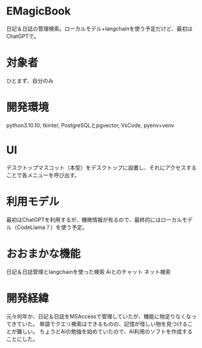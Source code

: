 # EMagicBook
日記＆日誌の管理検索。ローカルモデル+langchainを使う予定だけど、最初はChatGPTで。

# 対象者
ひとまず、自分のみ

# 開発環境
python3.10.10, tkinter, PostgreSQLとpgvector, VsCode, pyenv+venv

# UI
デスクトップマスコット（本型）をデスクトップに設置し、それにアクセスすることで各メニューを呼び出す。

# 利用モデル
最初はChatGPTを利用するが、機微情報が有るので、最終的にはローカルモデル（CodeLlama？）を使う予定。

# おおまかな機能
日記＆日誌管理とlangchainを使った検索
Aiとのチャット
ネット検索

# 開発経緯
元々何年か、日記＆日誌をMSAccessで管理していたが、機能に物足りなくなってきていた。
単語でクエリ検索はできるものの、記憶が怪しい物を見つけることが難しい。
ちょうどAIの勉強を始めていたので、AI利用のソフトを作成することにした。
